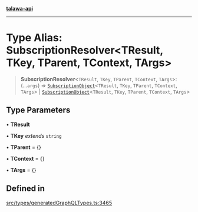 [**talawa-api**](../../../README.md)

***

# Type Alias: SubscriptionResolver\<TResult, TKey, TParent, TContext, TArgs\>

> **SubscriptionResolver**\<`TResult`, `TKey`, `TParent`, `TContext`, `TArgs`\>: (...`args`) => [`SubscriptionObject`](SubscriptionObject.md)\<`TResult`, `TKey`, `TParent`, `TContext`, `TArgs`\> \| [`SubscriptionObject`](SubscriptionObject.md)\<`TResult`, `TKey`, `TParent`, `TContext`, `TArgs`\>

## Type Parameters

• **TResult**

• **TKey** *extends* `string`

• **TParent** = \{\}

• **TContext** = \{\}

• **TArgs** = \{\}

## Defined in

[src/types/generatedGraphQLTypes.ts:3465](https://github.com/Suyash878/talawa-api/blob/e4413cec641a837926071678fed3c7f67234e31e/src/types/generatedGraphQLTypes.ts#L3465)
